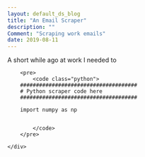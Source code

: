 ```yaml
---
layout: default_ds_blog
title: "An Email Scraper"
description: ""
Comment: "Scraping work emails"
date: 2019-08-11
---
```


<div id="wrapper">
	<div id="blog-page" class="blogcontainer">

A short while ago at work I needed to 

		<pre> 
			<code class="python">
		#####################################
		# Python scraper code here
		#####################################

		import numpy as np

		
			</code>
		</pre>

	</div>
</div>